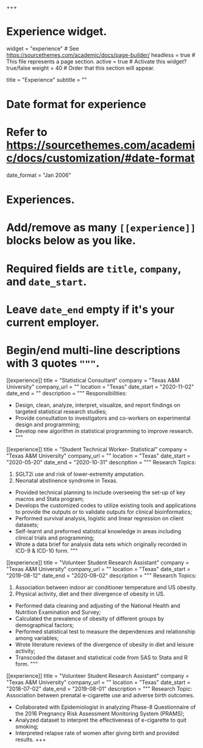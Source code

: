 +++
# Experience widget.
widget = "experience"  # See https://sourcethemes.com/academic/docs/page-builder/
headless = true  # This file represents a page section.
active = true  # Activate this widget? true/false
weight = 40  # Order that this section will appear.

title = "Experience"
subtitle = ""

# Date format for experience
#   Refer to https://sourcethemes.com/academic/docs/customization/#date-format
date_format = "Jan 2006"

# Experiences.
#   Add/remove as many `[[experience]]` blocks below as you like.
#   Required fields are `title`, `company`, and `date_start`.
#   Leave `date_end` empty if it's your current employer.
#   Begin/end multi-line descriptions with 3 quotes `"""`.
[[experience]]
  title = "Statistical Consultant"
  company = "Texas A&M University"
  company_url = ""
  location = "Texas"
  date_start = "2020-11-02"
  date_end = ""
  description = """
  Responsibilities:
  * Design, clean, analyze, interpret, visualize, and report findings on targeted statistical research studies; 
  * Provide consultation to investigators and co-workers on experimental design and programming; 
  * Develop new algorithm in statistical programming to improve research. 
  """

[[experience]]
  title = "Student Technical Worker- Statistical"
  company = "Texas A&M University"
  company_url = ""
  location = "Texas"
  date_start = "2020-05-20"
  date_end = "2020-10-31"
  description = """
  Research Topics:
  1. SGLT2i use and risk of lower-extremity amputation.
  2. Neonatal abstinence syndrome in Texas. 
  * Provided technical planning to include overseeing the set-up of key macros and Stata program;
  * Develops the customized codes to utilize existing tools and applications to provide the outputs or to validate outputs for clinical bioinformatics;
  * Performed survival analysis, logistic and linear regression on client datasets;
  * Self-learnt and preformed statistical knowledge in areas including clinical trials and programming;
  * Wrote a data brief for analysis data sets which originally recorded in ICD-9 & ICD-10 form.
  """
  
 [[experience]]
  title = "Volunteer Student Research Assistant"
  company = "Texas A&M University"
  company_url = ""
  location = "Texas"
  date_start = "2019-08-12"
  date_end = "2020-08-02"
  description = """
  Research Topics:
  1. Association between indoor air conditioner temperature and US obesity.
  2. Physical activity, diet and their divergence of obesity in US.  
  
  * Performed data cleaning and adjusting of the National Health and Nutrition Examination and Survey;
  * Calculated the prevalence of obesity of different groups by demographical factors;
  * Performed statistical test to measure the dependences and relationship among variables;
  * Wrote literature reviews of the divergence of obesity in diet and leisure activity;
  * Transcoded the dataset and statistical code from SAS to Stata and R form.
  """
  
 [[experience]]
  title = "Volunteer Student Research Assistant"
  company = "Texas A&M University"
  company_url = ""
  location = "Texas"
  date_start = "2018-07-02"
  date_end = "2019-08-01"
  description = """
  Research Topic:
  Association between prenatal e-cigarette use and adverse birth outcomes.
  
 * Collaborated with Epidemiologist in analyzing Phase-8 Questionnaire of the 2016 Pregnancy Risk Assessment Monitoring System (PRAMS);
 * Analyzed dataset to interpret the effectiveness of e-cigarette to quit smoking;
 * Interpreted relapse rate of women after giving birth and provided results.
+++
